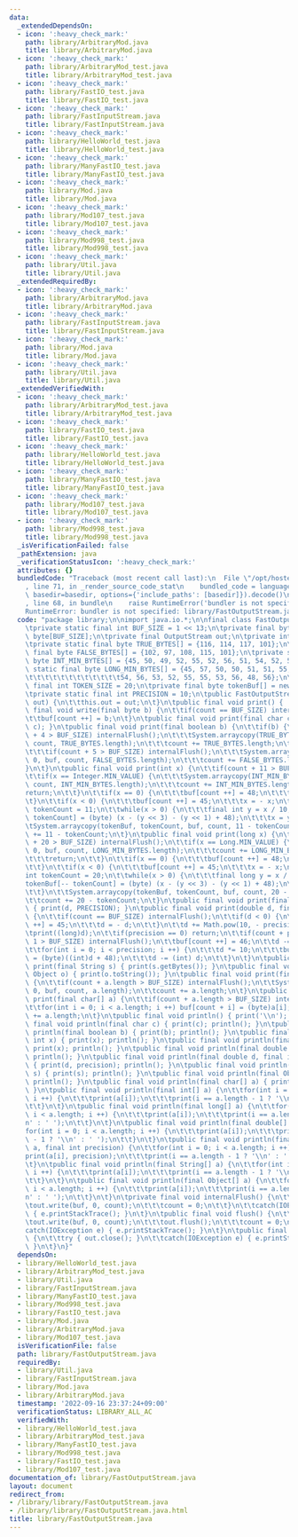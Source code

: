 ```yaml
---
data:
  _extendedDependsOn:
  - icon: ':heavy_check_mark:'
    path: library/ArbitraryMod.java
    title: library/ArbitraryMod.java
  - icon: ':heavy_check_mark:'
    path: library/ArbitraryMod_test.java
    title: library/ArbitraryMod_test.java
  - icon: ':heavy_check_mark:'
    path: library/FastIO_test.java
    title: library/FastIO_test.java
  - icon: ':heavy_check_mark:'
    path: library/FastInputStream.java
    title: library/FastInputStream.java
  - icon: ':heavy_check_mark:'
    path: library/HelloWorld_test.java
    title: library/HelloWorld_test.java
  - icon: ':heavy_check_mark:'
    path: library/ManyFastIO_test.java
    title: library/ManyFastIO_test.java
  - icon: ':heavy_check_mark:'
    path: library/Mod.java
    title: library/Mod.java
  - icon: ':heavy_check_mark:'
    path: library/Mod107_test.java
    title: library/Mod107_test.java
  - icon: ':heavy_check_mark:'
    path: library/Mod998_test.java
    title: library/Mod998_test.java
  - icon: ':heavy_check_mark:'
    path: library/Util.java
    title: library/Util.java
  _extendedRequiredBy:
  - icon: ':heavy_check_mark:'
    path: library/ArbitraryMod.java
    title: library/ArbitraryMod.java
  - icon: ':heavy_check_mark:'
    path: library/FastInputStream.java
    title: library/FastInputStream.java
  - icon: ':heavy_check_mark:'
    path: library/Mod.java
    title: library/Mod.java
  - icon: ':heavy_check_mark:'
    path: library/Util.java
    title: library/Util.java
  _extendedVerifiedWith:
  - icon: ':heavy_check_mark:'
    path: library/ArbitraryMod_test.java
    title: library/ArbitraryMod_test.java
  - icon: ':heavy_check_mark:'
    path: library/FastIO_test.java
    title: library/FastIO_test.java
  - icon: ':heavy_check_mark:'
    path: library/HelloWorld_test.java
    title: library/HelloWorld_test.java
  - icon: ':heavy_check_mark:'
    path: library/ManyFastIO_test.java
    title: library/ManyFastIO_test.java
  - icon: ':heavy_check_mark:'
    path: library/Mod107_test.java
    title: library/Mod107_test.java
  - icon: ':heavy_check_mark:'
    path: library/Mod998_test.java
    title: library/Mod998_test.java
  _isVerificationFailed: false
  _pathExtension: java
  _verificationStatusIcon: ':heavy_check_mark:'
  attributes: {}
  bundledCode: "Traceback (most recent call last):\n  File \"/opt/hostedtoolcache/Python/3.10.6/x64/lib/python3.10/site-packages/onlinejudge_verify/documentation/build.py\"\
    , line 71, in _render_source_code_stat\n    bundled_code = language.bundle(stat.path,\
    \ basedir=basedir, options={'include_paths': [basedir]}).decode()\n  File \"/opt/hostedtoolcache/Python/3.10.6/x64/lib/python3.10/site-packages/onlinejudge_verify/languages/user_defined.py\"\
    , line 68, in bundle\n    raise RuntimeError('bundler is not specified: {}'.format(str(path)))\n\
    RuntimeError: bundler is not specified: library/FastOutputStream.java\n"
  code: "package library;\n\nimport java.io.*;\n\nfinal class FastOutputStream {\n\
    \tprivate static final int BUF_SIZE = 1 << 13;\n\tprivate final byte buf[] = new\
    \ byte[BUF_SIZE];\n\tprivate final OutputStream out;\n\tprivate int count = 0;\n\
    \tprivate static final byte TRUE_BYTES[] = {116, 114, 117, 101};\n\tprivate static\
    \ final byte FALSE_BYTES[] = {102, 97, 108, 115, 101};\n\tprivate static final\
    \ byte INT_MIN_BYTES[] = {45, 50, 49, 52, 55, 52, 56, 51, 54, 52, 56};\n\tprivate\
    \ static final byte LONG_MIN_BYTES[] = {45, 57, 50, 50, 51, 51, 55, 50, 48, 51,\n\
    \t\t\t\t\t\t\t\t\t\t\t\t54, 56, 53, 52, 55, 55, 53, 56, 48, 56};\n\tprivate static\
    \ final int TOKEN_SIZE = 20;\n\tprivate final byte tokenBuf[] = new byte[TOKEN_SIZE];\n\
    \tprivate static final int PRECISION = 10;\n\tpublic FastOutputStream(OutputStream\
    \ out) {\n\t\tthis.out = out;\n\t}\n\tpublic final void print() {  }\n\tpublic\
    \ final void write(final byte b) {\n\t\tif(count == BUF_SIZE) internalFlush();\n\
    \t\tbuf[count ++] = b;\n\t}\n\tpublic final void print(final char c) { write((byte)\
    \ c); }\n\tpublic final void print(final boolean b) {\n\t\tif(b) {\n\t\t\tif(count\
    \ + 4 > BUF_SIZE) internalFlush();\n\t\t\tSystem.arraycopy(TRUE_BYTES, 0, buf,\
    \ count, TRUE_BYTES.length);\n\t\t\tcount += TRUE_BYTES.length;\n\t\t}else {\n\
    \t\t\tif(count + 5 > BUF_SIZE) internalFlush();\n\t\t\tSystem.arraycopy(FALSE_BYTES,\
    \ 0, buf, count, FALSE_BYTES.length);\n\t\t\tcount += FALSE_BYTES.length;\n\t\t\
    }\n\t}\n\tpublic final void print(int x) {\n\t\tif(count + 11 > BUF_SIZE) internalFlush();\n\
    \t\tif(x == Integer.MIN_VALUE) {\n\t\t\tSystem.arraycopy(INT_MIN_BYTES, 0, buf,\
    \ count, INT_MIN_BYTES.length);\n\t\t\tcount += INT_MIN_BYTES.length;\n\t\t\t\
    return;\n\t\t}\n\t\tif(x == 0) {\n\t\t\tbuf[count ++] = 48;\n\t\t\treturn;\n\t\
    \t}\n\t\tif(x < 0) {\n\t\t\tbuf[count ++] = 45;\n\t\t\tx = - x;\n\t\t}\n\t\tint\
    \ tokenCount = 11;\n\t\twhile(x > 0) {\n\t\t\tfinal int y = x / 10;\n\t\t\ttokenBuf[--\
    \ tokenCount] = (byte) (x - (y << 3) - (y << 1) + 48);\n\t\t\tx = y;\n\t\t}\n\t\
    \tSystem.arraycopy(tokenBuf, tokenCount, buf, count, 11 - tokenCount);\n\t\tcount\
    \ += 11 - tokenCount;\n\t}\n\tpublic final void print(long x) {\n\t\tif(count\
    \ + 20 > BUF_SIZE) internalFlush();\n\t\tif(x == Long.MIN_VALUE) {\n\t\t\tSystem.arraycopy(LONG_MIN_BYTES,\
    \ 0, buf, count, LONG_MIN_BYTES.length);\n\t\t\tcount += LONG_MIN_BYTES.length;\n\
    \t\t\treturn;\n\t\t}\n\t\tif(x == 0) {\n\t\t\tbuf[count ++] = 48;\n\t\t\treturn;\n\
    \t\t}\n\t\tif(x < 0) {\n\t\t\tbuf[count ++] = 45;\n\t\t\tx = - x;\n\t\t}\n\t\t\
    int tokenCount = 20;\n\t\twhile(x > 0) {\n\t\t\tfinal long y = x / 10;\n\t\t\t\
    tokenBuf[-- tokenCount] = (byte) (x - (y << 3) - (y << 1) + 48);\n\t\t\tx = y;\n\
    \t\t}\n\t\tSystem.arraycopy(tokenBuf, tokenCount, buf, count, 20 - tokenCount);\n\
    \t\tcount += 20 - tokenCount;\n\t}\n\tpublic final void print(final double d)\
    \ { print(d, PRECISION); }\n\tpublic final void print(double d, final int precision)\
    \ {\n\t\tif(count == BUF_SIZE) internalFlush();\n\t\tif(d < 0) {\n\t\t\tbuf[count\
    \ ++] = 45;\n\t\t\td = - d;\n\t\t}\n\t\td += Math.pow(10, - precision) / 2;\n\t\
    \tprint((long)d);\n\t\tif(precision == 0) return;\n\t\tif(count + precision +\
    \ 1 > BUF_SIZE) internalFlush();\n\t\tbuf[count ++] = 46;\n\t\td -= (long)d;\n\
    \t\tfor(int i = 0; i < precision; i ++) {\n\t\t\td *= 10;\n\t\t\tbuf[count ++]\
    \ = (byte)((int)d + 48);\n\t\t\td -= (int) d;\n\t\t}\n\t}\n\tpublic final void\
    \ print(final String s) { print(s.getBytes()); }\n\tpublic final void print(final\
    \ Object o) { print(o.toString()); }\n\tpublic final void print(final byte[] a)\
    \ {\n\t\tif(count + a.length > BUF_SIZE) internalFlush();\n\t\tSystem.arraycopy(a,\
    \ 0, buf, count, a.length);\n\t\tcount += a.length;\n\t}\n\tpublic final void\
    \ print(final char[] a) {\n\t\tif(count + a.length > BUF_SIZE) internalFlush();\n\
    \t\tfor(int i = 0; i < a.length; i ++) buf[count + i] = (byte)a[i];\n\t\tcount\
    \ += a.length;\n\t}\n\tpublic final void println() { print('\\n'); }\n\tpublic\
    \ final void println(final char c) { print(c); println(); }\n\tpublic final void\
    \ println(final boolean b) { print(b); println(); }\n\tpublic final void println(final\
    \ int x) { print(x); println(); }\n\tpublic final void println(final long x) {\
    \ print(x); println(); }\n\tpublic final void println(final double d) { print(d);\
    \ println(); }\n\tpublic final void println(final double d, final int precision)\
    \ { print(d, precision); println(); }\n\tpublic final void println(final String\
    \ s) { print(s); println(); }\n\tpublic final void println(final Object o) { print(o);\
    \ println(); }\n\tpublic final void println(final char[] a) { print(a); println();\
    \ }\n\tpublic final void println(final int[] a) {\n\t\tfor(int i = 0; i < a.length;\
    \ i ++) {\n\t\t\tprint(a[i]);\n\t\t\tprint(i == a.length - 1 ? '\\n' : ' ');\n\
    \t\t}\n\t}\n\tpublic final void println(final long[] a) {\n\t\tfor(int i = 0;\
    \ i < a.length; i ++) {\n\t\t\tprint(a[i]);\n\t\t\tprint(i == a.length - 1 ? '\\\
    n' : ' ');\n\t\t}\n\t}\n\tpublic final void println(final double[] a) {\n\t\t\
    for(int i = 0; i < a.length; i ++) {\n\t\t\tprint(a[i]);\n\t\t\tprint(i == a.length\
    \ - 1 ? '\\n' : ' ');\n\t\t}\n\t}\n\tpublic final void println(final double[]\
    \ a, final int precision) {\n\t\tfor(int i = 0; i < a.length; i ++) {\n\t\t\t\
    print(a[i], precision);\n\t\t\tprint(i == a.length - 1 ? '\\n' : ' ');\n\t\t}\n\
    \t}\n\tpublic final void println(final String[] a) {\n\t\tfor(int i = 0; i < a.length;\
    \ i ++) {\n\t\t\tprint(a[i]);\n\t\t\tprint(i == a.length - 1 ? '\\n' : ' ');\n\
    \t\t}\n\t}\n\tpublic final void println(final Object[] a) {\n\t\tfor(int i = 0;\
    \ i < a.length; i ++) {\n\t\t\tprint(a[i]);\n\t\t\tprint(i == a.length - 1 ? '\\\
    n' : ' ');\n\t\t}\n\t}\n\tprivate final void internalFlush() {\n\t\ttry {\n\t\t\
    \tout.write(buf, 0, count);\n\t\t\tcount = 0;\n\t\t}\n\t\tcatch(IOException e)\
    \ { e.printStackTrace(); }\n\t}\n\tpublic final void flush() {\n\t\ttry {\n\t\t\
    \tout.write(buf, 0, count);\n\t\t\tout.flush();\n\t\t\tcount = 0;\n\t\t}\n\t\t\
    catch(IOException e) { e.printStackTrace(); }\n\t}\n\tpublic final void close()\
    \ {\n\t\ttry { out.close(); }\n\t\tcatch(IOException e) { e.printStackTrace();\
    \ }\n\t}\n}"
  dependsOn:
  - library/HelloWorld_test.java
  - library/ArbitraryMod_test.java
  - library/Util.java
  - library/FastInputStream.java
  - library/ManyFastIO_test.java
  - library/Mod998_test.java
  - library/FastIO_test.java
  - library/Mod.java
  - library/ArbitraryMod.java
  - library/Mod107_test.java
  isVerificationFile: false
  path: library/FastOutputStream.java
  requiredBy:
  - library/Util.java
  - library/FastInputStream.java
  - library/Mod.java
  - library/ArbitraryMod.java
  timestamp: '2022-09-16 23:37:24+09:00'
  verificationStatus: LIBRARY_ALL_AC
  verifiedWith:
  - library/HelloWorld_test.java
  - library/ArbitraryMod_test.java
  - library/ManyFastIO_test.java
  - library/Mod998_test.java
  - library/FastIO_test.java
  - library/Mod107_test.java
documentation_of: library/FastOutputStream.java
layout: document
redirect_from:
- /library/library/FastOutputStream.java
- /library/library/FastOutputStream.java.html
title: library/FastOutputStream.java
---
```

